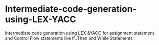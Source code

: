 # Intermediate-code-generation-using-LEX-YACC
Intermediate code generation using LEX &amp;YACC for assignment statement and  Control Flow statements like If..Then and While Statements
